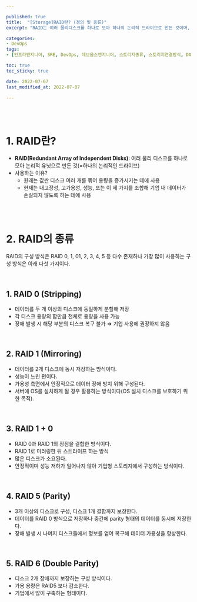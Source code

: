 ```yaml
---

published: true
title:  "[Storage]RAID란? (정의 및 종류)"
excerpt: "RAID는 여러 물리디스크를 하나로 모아 하나의 논리적 드라이브로 만든 것이며, 일반적으로 RAID0, 1, 0+1, 5, 6 구성방식을 많이 사용한다"

categories:
- DevOps
tags:
- [인프라엔지니어, SRE, DevOps, 데브옵스엔지니어, 스토리지종류, 스토리지연결방식, DAS, NAS, SAN]

toc: true
toc_sticky: true

date: 2022-07-07
last_modified_at: 2022-07-07

---
```


<br/><br/>

# 1. RAID란?

- **RAID(Redundant Array of Independent Disks)**: 여러 물리 디스크를 하나로 모아 논리적 유닛으로 만든 것(=하나의 논리적인 드라이브)
- 사용하는 이유?
    - 원래는 값싼 디스크 여러 개를 묶어 용량을 증가시키는 데에 사용
    - 현재는 내고장성, 고가용성, 성능, 또는 이 세 가지를 조합해 기업 내 데이터가 손실되지 않도록 하는 데에 사용

<br/><br/>

# 2. RAID의 종류

RAID의 구성 방식은 RAID 0, 1, 01, 2, 3, 4, 5 등 다수 존재하나 가장 많이 사용하는 구성 방식은 아래 다섯 가지이다.

<br/>

## 1. RAID 0 (Stripping)

- 데이터를 두 개 이상의 디스크에 동일하게 분할해 저장
- 각 디스크 용량의 합만큼 전체로 용량을 사용 가능
- 장애 발생 시 해당 부분의 디스크 복구 불가 ⇒ 기업 사용에 권장하지 않음

<br/>

## 2. RAID 1 (Mirroring)

- 데이터를 2개 디스크에 동시 저장하는 방식이다.
- 성능이 느린 편이다.
- 가용성 측면에서 안정적으로 데이터 장애 방지 위해 구성된다.
- 서버에 OS를 설치하게 될 경우 활용하는 방식이다(OS 설치 디스크를 보호하기 위한 목적).

<br/>

## 3. RAID 1 + 0

- RAID 0과 RAID 1의 장점을 결합한 방식이다.
- RAID 1로 미러링한 뒤 스트라이프 하는 방식
- 많은 디스크가 소요된다.
- 안정적이며 성능 저하가 일어나지 않아 기업형 스토리지에서 구성하는 방식이다.

<br/>

## 4. RAID 5 (Parity)

- 3개 이상의 디스크로 구성, 디스크 1개 결함까지 보장한다.
- 데이터를 RAID 0 방식으로 저장하나 중간에 parity 형태의 데이터를 동시에 저장한다.
- 장애 발생 시 나머지 디스크들에서 정보를 얻어 복구해 데이터 가용성을 향상한다.

<br/>

## 5. RAID 6 (Double Parity)

- 디스크 2개 장애까지 보장하는 구성 방식이다.
- 가용 용량은 RAID5 보다 감소한다.
- 기업에서 많이 구축하는 형태이다.

<br/><br/>
